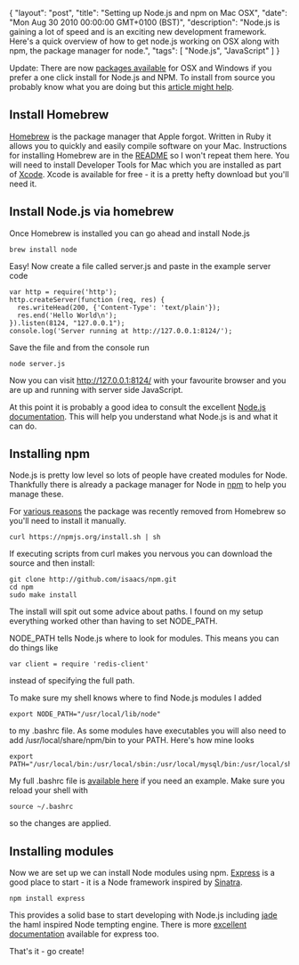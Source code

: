 {
  "layout": "post",
  "title": "Setting up Node.js and npm on Mac OSX",
  "date": "Mon Aug 30 2010 00:00:00 GMT+0100 (BST)",
  "description": "Node.js is gaining a lot of speed and is an exciting new development framework. Here's a quick overview of how to get node.js working on OSX along with npm, the package manager for node.",
  "tags": [
    "Node.js",
    "JavaScript"
  ]
}

Update: There are now [packages available][12] for OSX and Windows if you prefer a one click install for Node.js and NPM. To install from source you probably know what you are doing but this [article might help][13]. 

## Install Homebrew

[Homebrew][1] is the package manager that Apple forgot. Written in Ruby it allows you to quickly and easily compile software on your Mac. Instructions for installing Homebrew are in the [README][2] so I won't repeat them here. You will need to install Developer Tools for Mac which you are installed as part of [Xcode][3]. Xcode is available for free - it is a pretty hefty download but you'll need it.

## Install Node.js via homebrew

Once Homebrew is installed you can go ahead and install Node.js

    brew install node

Easy! Now create a file called server.js and paste in the example server code

    var http = require('http');
    http.createServer(function (req, res) {
      res.writeHead(200, {'Content-Type': 'text/plain'});
      res.end('Hello World\n');
    }).listen(8124, "127.0.0.1");
    console.log('Server running at http://127.0.0.1:8124/');

Save the file and from the console run

    node server.js

Now you can visit http://127.0.0.1:8124/ with your favourite browser and you are up and running with server side JavaScript.

At this point it is probably a good idea to consult the excellent [Node.js documentation][4]. This will help you understand what Node.js is and what it can do. 

## Installing npm

Node.js is pretty low level so lots of people have created modules for Node. Thankfully there is already a package manager for Node in [npm][5] to help you manage these.

For [various reasons][10] the package was recently removed from Homebrew so you'll need to install it manually.

    curl https://npmjs.org/install.sh | sh

If executing scripts from curl makes you nervous you can download the source and then install:

    git clone http://github.com/isaacs/npm.git
    cd npm
    sudo make install

The install will spit out some advice about paths. I found on my setup everything worked other than having to set NODE\_PATH. 

NODE\_PATH tells Node.js where to look for modules. This means you can do things like 

    var client = require 'redis-client'

instead of specifying the full path.

To make sure my shell knows where to find Node.js modules I added 

    export NODE_PATH="/usr/local/lib/node"

to my .bashrc file. As some modules have executables you will also need to add /usr/local/share/npm/bin to your PATH. Here's how mine looks

    export PATH="/usr/local/bin:/usr/local/sbin:/usr/local/mysql/bin:/usr/local/share/npm/bin:$PATH"

My full .bashrc file is [available here][11] if you need an example. Make sure you reload your shell with 

    source ~/.bashrc

so the changes are applied.

## Installing modules

Now we are set up we can install Node modules using npm. [Express][6] is a good place to start - it is a Node framework inspired by [Sinatra][7]. 

    npm install express

This provides a solid base to start developing with Node.js including [jade][8] the haml inspired Node tempting engine. There is more [excellent documentation][9] available for express too.

That's it - go create!

[1]: http://github.com/mxcl/homebrew
[2]: http://github.com/mxcl/homebrew/blob/master/README.md
[3]: http://developer.apple.com/technologies/xcode.html
[4]: http://nodejs.org/api.html
[5]: http://github.com/isaacs/npm
[6]: http://expressjs.com/
[7]: http://www.sinatrarb.com/
[8]: http://jade-lang.com/
[9]: http://expressjs.com/guide.html
[10]: http://blog.izs.me/post/3295261330/on-npm-and-homebrew
[11]: https://github.com/shapeshed/dotfiles/blob/master/bashrc
[12]: http://nodejs.org/download
[13]: http://shapeshed.com/compiling-nodejs-from-source-on-ubuntu-10-04/
